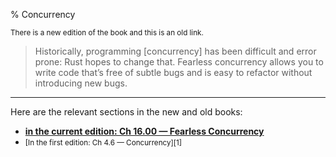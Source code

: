 % Concurrency

<small>There is a new edition of the book and this is an old link.</small>

> Historically, programming [concurrency] has been difficult and error prone: Rust hopes to change that. Fearless concurrency allows you to write code that’s free of subtle bugs and is easy to refactor without introducing new bugs.

---

Here are the relevant sections in the new and old books:

* **[in the current edition: Ch 16.00 — Fearless Concurrency][2]**
* <small>[In the first edition: Ch 4.6 — Concurrency][1]</small>

[2]: ch16-00-concurrency.html
